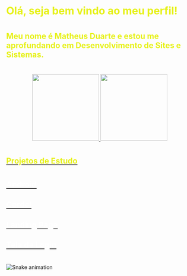 # <span style="color:#E6F116">Olá, seja bem vindo ao meu perfil!

#

## <span style="color:#E6F116">Meu nome é Matheus Duarte e estou me aprofundando em Desenvolvimento de Sites e Sistemas.

#
# 
#

<div align="center">
  <a href="https://github.com/maxthexus">
  <img height="180em" src="https://github-readme-stats.vercel.app/api?username=maxthexus&show_icons=true&theme=highcontrast&include_all_commits=true&count_private=true"/>
  <img height="180em" src="https://github-readme-stats.vercel.app/api/top-langs/?username=maxthexus&layout=compact&langs_count=7&theme=highcontrast"/>
</div>

<div>

#
#

## <span style="color:#E6F116">Projetos de Estudo

#

<h2><a href="https://maxthexus.github.io/ANDROID/" target="_blank" ><span style="color:white">Android</a></h2>
<h2><a href="https://maxthexus.github.io/CORDEL/"  target="_blank" ><span style="color:white">Cordel</a></h2>
<h2><a href="https://maxthexus.github.io/LANDING-PAGE/"  target="_blank" ><span style="color:white">Landing Page</a></h2>
 <h2><a href="https://maxthexus.github.io/TELA-LOGIN/"  target="_blank" ><span style="color:white">Tela de Login</a></h2>

</div>

#


<div> 

 
  ![Snake animation](https://github.com/maxthexus/maxthexus/blob/output/github-contribution-grid-snake.svg)
 
</div>

